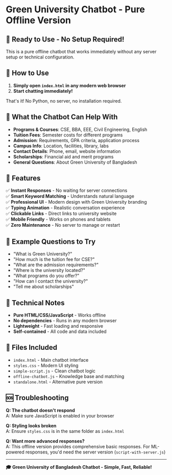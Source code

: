 # Green University Chatbot - Pure Offline Version

## 🎯 **Ready to Use - No Setup Required!**

This is a pure offline chatbot that works immediately without any server setup or technical configuration.

## 🚀 **How to Use**

1. **Simply open `index.html` in any modern web browser**
2. **Start chatting immediately!**

That's it! No Python, no server, no installation required.

## 💬 **What the Chatbot Can Help With**

- **Programs & Courses**: CSE, BBA, EEE, Civil Engineering, English
- **Tuition Fees**: Semester costs for different programs  
- **Admission**: Requirements, GPA criteria, application process
- **Campus Info**: Location, facilities, library, labs
- **Contact Details**: Phone, email, website information
- **Scholarships**: Financial aid and merit programs
- **General Questions**: About Green University of Bangladesh

## 🎨 **Features**

✅ **Instant Responses** - No waiting for server connections  
✅ **Smart Keyword Matching** - Understands natural language  
✅ **Professional UI** - Modern design with Green University branding  
✅ **Typing Animation** - Realistic conversation experience  
✅ **Clickable Links** - Direct links to university website  
✅ **Mobile Friendly** - Works on phones and tablets  
✅ **Zero Maintenance** - No server to manage or restart  

## 📱 **Example Questions to Try**

- "What is Green University?"
- "How much is the tuition fee for CSE?"
- "What are the admission requirements?"
- "Where is the university located?"
- "What programs do you offer?"
- "How can I contact the university?"
- "Tell me about scholarships"

## 🔧 **Technical Notes**

- **Pure HTML/CSS/JavaScript** - Works offline
- **No dependencies** - Runs in any modern browser
- **Lightweight** - Fast loading and responsive
- **Self-contained** - All code and data included

## 📁 **Files Included**

- `index.html` - Main chatbot interface
- `styles.css` - Modern UI styling  
- `simple-script.js` - Clean chatbot logic
- `offline-chatbot.js` - Knowledge base and matching
- `standalone.html` - Alternative pure version

## 🆘 **Troubleshooting**

**Q: The chatbot doesn't respond**  
A: Make sure JavaScript is enabled in your browser

**Q: Styling looks broken**  
A: Ensure `styles.css` is in the same folder as `index.html`

**Q: Want more advanced responses?**  
A: This offline version provides comprehensive basic responses. For ML-powered responses, you'd need the server version (`script-with-server.js`)

---

**🎓 Green University of Bangladesh Chatbot - Simple, Fast, Reliable!**
